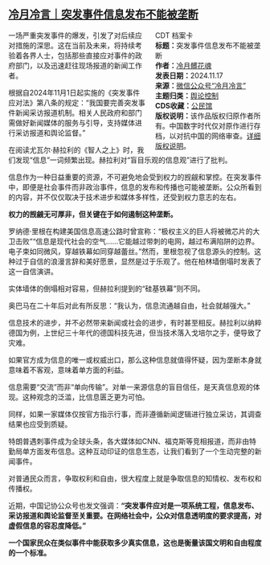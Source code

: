 <!--1731943038000-->
[冷月冷言｜突发事件信息发布不能被垄断](https://chinadigitaltimes.net/chinese/713218.html)
------

<div style="width:42%;float:right;padding-left:20px;"><div class="su-spoiler su-spoiler-style-fancy su-spoiler-icon-chevron-circle" data-scroll-offset="0" data-anchor-in-url="no"><div class="su-spoiler-title" tabindex="0" role="button"><span class="su-spoiler-icon"></span>CDT 档案卡</div><div class="su-spoiler-content su-u-clearfix su-u-trim"><strong>标题：</strong>突发事件信息发布不能被垄断<br><strong>作者：</strong><a href="https://chinadigitaltimes.net/space/冷月冷言" target="_blank">冷月髒花魂</a><br><strong>发表日期：</strong>2024.11.17<br><strong>来源：</strong><a href="https://web.archive.org/web/https://mp.weixin.qq.com/s/DGO03588cG85lpL-ISBb8w" target="_blank">微信公众号“冷月冷言”</a><br><strong>主题归类：</strong><a href="https://chinadigitaltimes.net/space/舆论控制" target="_blank">舆论控制</a><br><strong>CDS收藏：</strong><a href="https://chinadigitaltimes.net/space/%E5%85%AC%E6%B0%91%E9%A6%86" target="_blank" rel="noopener">公民馆</a><br><strong>版权说明：</strong>该作品版权归原作者所有。中国数字时代仅对原作进行存档，以对抗中国的网络审查。<a href="https://chinadigitaltimes.net/chinese/copyright">详细版权说明</a>。</div></div></div><p>一场严重突发事件的爆发，引发了对后续应对措施的深思。这在当前及未来，将持续考验着各界人士，包括那些直接应对事件的政府部门，以及迅速赶往现场报道的新闻工作者。</p><p>根据自2024年11月1日起实施的《突发事件应对法》第八条的规定：“我国要完善突发事件新闻采访报道机制。相关人民政府和部门需做好新闻媒体的服务与引导，支持媒体进行采访报道和舆论监督。”</p><p>在阅读尤瓦尔·赫拉利的《智人之上》时，我们发现“信息”一词频繁出现。赫拉利对“盲目乐观的信息观”进行了批判。</p><p>信息作为一种日益重要的资源，不可避免地会受到权力的觊觎和掌控。在突发事件中，即便是社会事件而非政治事件，信息的发布和传播也可能被垄断。公众所看到的内容，并不仅仅取决于技术进步和媒体多样性，还受到权力意志的左右。</p><p><strong>权力的觊觎无可厚非，但关键在于如何遏制这种垄断。</strong></p><p>罗纳德·里根在构建美国信息高速公路时曾宣称：“极权主义的巨人将被微芯片的大卫击败”“信息是现代社会的空气……它能越过带刺的电网，越过布满陷阱的边界。电子束如同微风，穿越铁幕如同穿越蕾丝。”然而，里根忽视了信息源头的控制。这种过于自信的浪漫言辞和美好愿景，显然是过于乐观了。他在柏林墙倒塌时发表了这一自信演讲。</p><p>实体墙体的倒塌相对容易，但赫拉利提到的“硅基铁幕”则不同。</p><p>奥巴马在二十年后对此有所反思：“我认为，信息流通越自由，社会就越强大。”</p><p>信息技术的进步，并不必然带来新闻或社会的进步，有时甚至相反。赫拉利以纳粹德国为例，上世纪三十年代的德国科技先进，但当技术落入戈培尔之手，便导致了灾难。</p><p>如果官方成为信息的唯一或权威出口，那么这种信息就值得怀疑，因为垄断本身就意味着不客观，意味着单方面的利益。</p><p>信息需要“交流”而非“单向传输”。对单一来源信息的盲目信任，是天真信息观的体现。这种观念的泛滥，比信息匮乏更为可怕。</p><p>同样，如果一家媒体仅按官方指示行事，而非遵循新闻逻辑进行独立采访，其调查结果也应受到质疑。</p><p>特朗普遇刺事件成为全球头条，各大媒体如CNN、福克斯等竞相报道，而非由特勤局单方面发布信息。这种互动印证的信息生态，让我们看到了一个生动完整的新闻事件。</p><p>对普通民众而言，争取权利和自由，很大程度上就是争取信息的知情权、发布权和传播权。</p><p>近期，中国记协公众号也发文强调：<strong>“突发事件应对是一项系统工程，信息发布、采访报道和舆论监督至关重要。在网络社会中，公众对信息透明度的要求提高，对虚假信息的容忍度降低。”</strong></p><p><strong>一个国家民众在类似事件中能获取多少真实信息，这也是衡量该国文明和自由程度的一个标准。</strong></p><div class="addtoany_share_save_container addtoany_content addtoany_content_bottom"><div class="a2a_kit a2a_kit_size_32 addtoany_list" data-a2a-url="https://chinadigitaltimes.net/chinese/713218.html" data-a2a-title="冷月冷言｜突发事件信息发布不能被垄断"><a class="a2a_button_facebook" href="https://www.addtoany.com/add_to/facebook?linkurl=https%3A%2F%2Fchinadigitaltimes.net%2Fchinese%2F713218.html&amp;linkname=%E5%86%B7%E6%9C%88%E5%86%B7%E8%A8%80%EF%BD%9C%E7%AA%81%E5%8F%91%E4%BA%8B%E4%BB%B6%E4%BF%A1%E6%81%AF%E5%8F%91%E5%B8%83%E4%B8%8D%E8%83%BD%E8%A2%AB%E5%9E%84%E6%96%AD" title="Facebook" rel="nofollow noopener" target="_blank"></a><a class="a2a_button_twitter" href="https://www.addtoany.com/add_to/twitter?linkurl=https%3A%2F%2Fchinadigitaltimes.net%2Fchinese%2F713218.html&amp;linkname=%E5%86%B7%E6%9C%88%E5%86%B7%E8%A8%80%EF%BD%9C%E7%AA%81%E5%8F%91%E4%BA%8B%E4%BB%B6%E4%BF%A1%E6%81%AF%E5%8F%91%E5%B8%83%E4%B8%8D%E8%83%BD%E8%A2%AB%E5%9E%84%E6%96%AD" title="Twitter" rel="nofollow noopener" target="_blank"></a><a class="a2a_button_telegram" href="https://www.addtoany.com/add_to/telegram?linkurl=https%3A%2F%2Fchinadigitaltimes.net%2Fchinese%2F713218.html&amp;linkname=%E5%86%B7%E6%9C%88%E5%86%B7%E8%A8%80%EF%BD%9C%E7%AA%81%E5%8F%91%E4%BA%8B%E4%BB%B6%E4%BF%A1%E6%81%AF%E5%8F%91%E5%B8%83%E4%B8%8D%E8%83%BD%E8%A2%AB%E5%9E%84%E6%96%AD" title="Telegram" rel="nofollow noopener" target="_blank"></a><a class="a2a_button_reddit" href="https://www.addtoany.com/add_to/reddit?linkurl=https%3A%2F%2Fchinadigitaltimes.net%2Fchinese%2F713218.html&amp;linkname=%E5%86%B7%E6%9C%88%E5%86%B7%E8%A8%80%EF%BD%9C%E7%AA%81%E5%8F%91%E4%BA%8B%E4%BB%B6%E4%BF%A1%E6%81%AF%E5%8F%91%E5%B8%83%E4%B8%8D%E8%83%BD%E8%A2%AB%E5%9E%84%E6%96%AD" title="Reddit" rel="nofollow noopener" target="_blank"></a><a class="a2a_button_whatsapp" href="https://www.addtoany.com/add_to/whatsapp?linkurl=https%3A%2F%2Fchinadigitaltimes.net%2Fchinese%2F713218.html&amp;linkname=%E5%86%B7%E6%9C%88%E5%86%B7%E8%A8%80%EF%BD%9C%E7%AA%81%E5%8F%91%E4%BA%8B%E4%BB%B6%E4%BF%A1%E6%81%AF%E5%8F%91%E5%B8%83%E4%B8%8D%E8%83%BD%E8%A2%AB%E5%9E%84%E6%96%AD" title="WhatsApp" rel="nofollow noopener" target="_blank"></a><a class="a2a_button_email" href="https://www.addtoany.com/add_to/email?linkurl=https%3A%2F%2Fchinadigitaltimes.net%2Fchinese%2F713218.html&amp;linkname=%E5%86%B7%E6%9C%88%E5%86%B7%E8%A8%80%EF%BD%9C%E7%AA%81%E5%8F%91%E4%BA%8B%E4%BB%B6%E4%BF%A1%E6%81%AF%E5%8F%91%E5%B8%83%E4%B8%8D%E8%83%BD%E8%A2%AB%E5%9E%84%E6%96%AD" title="Email" rel="nofollow noopener" target="_blank"></a><a class="a2a_button_copy_link" href="https://www.addtoany.com/add_to/copy_link?linkurl=https%3A%2F%2Fchinadigitaltimes.net%2Fchinese%2F713218.html&amp;linkname=%E5%86%B7%E6%9C%88%E5%86%B7%E8%A8%80%EF%BD%9C%E7%AA%81%E5%8F%91%E4%BA%8B%E4%BB%B6%E4%BF%A1%E6%81%AF%E5%8F%91%E5%B8%83%E4%B8%8D%E8%83%BD%E8%A2%AB%E5%9E%84%E6%96%AD" title="Copy Link" rel="nofollow noopener" target="_blank"></a><a class="a2a_dd addtoany_share_save addtoany_share" href="https://www.addtoany.com/share"></a></div></div>
